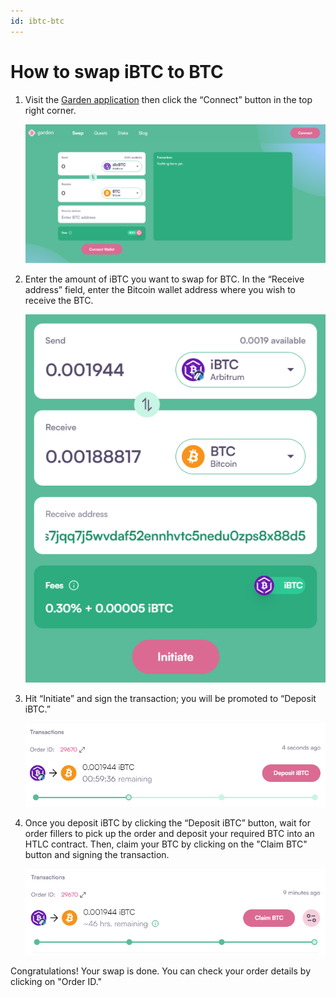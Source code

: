 ```yaml
---
id: ibtc-btc
---
```


# How to swap iBTC to BTC

1. Visit the [Garden application](https://app.garden.finance/swap/) then click the “Connect” button in the top right corner.

   ![step 1](../../../images/guide-ibtc-btc-1.png)

3. Enter the amount of iBTC you want to swap for BTC. In the “Receive address” field, enter the Bitcoin wallet address where you wish to receive the BTC.

   ![step 2](../../../images/guide-ibtc-btc-2.png)

5. Hit “Initiate” and sign the transaction; you will be promoted to “Deposit iBTC.”  

   ![step 3](../../../images/guide-ibtc-btc-3.png)

7. Once you deposit iBTC by clicking the “Deposit iBTC” button, wait for order fillers to pick up the order and deposit your required BTC into an HTLC contract. Then, claim your BTC by clicking on the "Claim BTC" button and signing the transaction. 

   ![step 4](../../../images/guide-ibtc-btc-4.png)

Congratulations! Your swap is done. You can check your order details by clicking on "Order ID."

